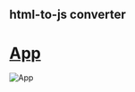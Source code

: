 ## html-to-js converter

# [App](https://html-to-js-netlify.app)

![App](https://user-images.githubusercontent.com/59699177/216825579-c5d342e2-2ce3-4d94-8e57-68c7c71b590a.png)
